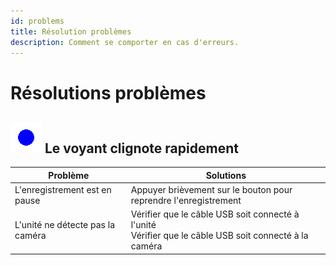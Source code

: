 ```yaml
---
id: problems
title: Résolution problèmes
description: Comment se comporter en cas d'erreurs.
---
```


# Résolutions problèmes

## ![clignotement_rapide](/img/blink1_200ms_50_0ms.gif) Le voyant clignote rapidement

| Problème | Solutions                                                                                                                   |
|----------|-----------------------------------------------------------------------------------------------------------------------------|
| L'enregistrement est en pause | Appuyer brièvement sur le bouton pour reprendre l'enregistrement                                                            |
| L'unité ne détecte pas la caméra | Vérifier que le câble USB soit connecté à l'unité<br/>Vérifier que le câble USB soit connecté à la caméra<br/> |